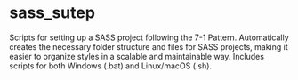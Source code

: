 # sass_sutep
Scripts for setting up a SASS project following the 7-1 Pattern. Automatically creates the necessary folder structure and files for SASS projects, making it easier to organize styles in a scalable and maintainable way. Includes scripts for both Windows (.bat) and Linux/macOS (.sh).
